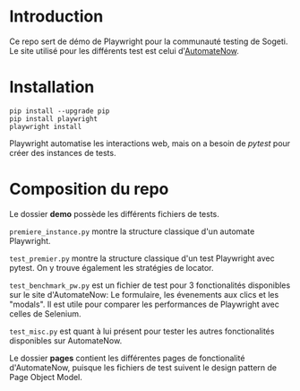 # Introduction
Ce repo sert de démo de Playwright pour la communauté testing de Sogeti.  Le site utilisé pour les différents test est celui d'[AutomateNow](https://practice-automation.com/).


# Installation

```
pip install --upgrade pip
pip install playwright
playwright install
```
Playwright automatise les interactions web, mais on a besoin de *pytest* pour créer des instances de tests.

# Composition du repo

Le dossier **demo** possède les différents fichiers de tests. 

```premiere_instance.py``` montre la structure classique d'un automate Playwright. 

```test_premier.py``` montre la structure classique d'un test Playwright avec pytest. On y trouve également les stratégies de locator.

```test_benchmark_pw.py``` est un fichier de test pour 3 fonctionalités disponibles sur le site d'AutomateNow: Le formulaire, les évenements aux clics et les "modals". Il est utile pour comparer les performances de Playwright avec celles de Selenium. 

```test_misc.py``` est quant à lui présent pour tester les autres fonctionalités disponibles sur AutomateNow.



Le dossier **pages** contient les différentes pages de fonctionalité d'AutomateNow, puisque les fichiers de test suivent le design pattern de Page Object Model.
